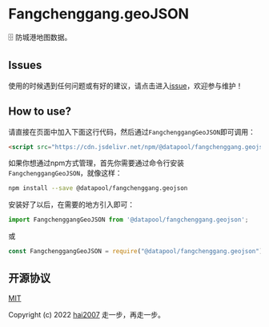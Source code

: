 # Fangchenggang.geoJSON
🗄️ 防城港地图数据。

## Issues
使用的时候遇到任何问题或有好的建议，请点击进入[issue](https://github.com/hai2007/datapool/issues)，欢迎参与维护！

## How to use?

请直接在页面中加入下面这行代码，然后通过```FangchenggangGeoJSON```即可调用：

```html
<script src="https://cdn.jsdelivr.net/npm/@datapool/fangchenggang.geojson@1"></script>
```

如果你想通过npm方式管理，首先你需要通过命令行安装``````FangchenggangGeoJSON``````，就像这样：

```bash
npm install --save @datapool/fangchenggang.geojson
```

安装好了以后，在需要的地方引入即可：

```js
import FangchenggangGeoJSON from '@datapool/fangchenggang.geojson';
```

或

```js
const FangchenggangGeoJSON = require("@datapool/fangchenggang.geojson");
```

开源协议
---------------------------------------
[MIT](https://github.com/hai2007/datapool/blob/master/LICENSE)

Copyright (c) 2022 [hai2007](https://hai2007.gitee.io/sweethome/) 走一步，再走一步。
